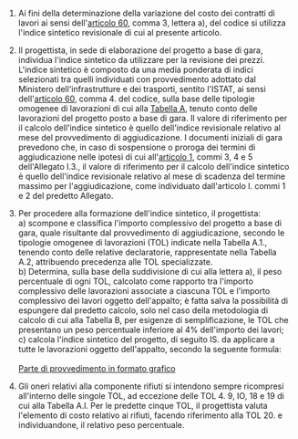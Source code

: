 1. Ai fini della determinazione della variazione del costo dei contratti di lavori ai sensi dell'[articolo 60](/index.html?article=articolo-60&version=1), comma 3, lettera a), del codice si utilizza l'indice sintetico revisionale di cui al presente articolo.

2. Il progettista, in sede di elaborazione del progetto a base di gara, individua l'indice sintetico da utilizzare per la revisione dei prezzi. L'indice sintetico è composto da una media ponderata di indici selezionati tra quelli individuati con provvedimento adottato dal Ministero dell'infrastrutture e dei trasporti, sentito l'ISTAT, ai sensi dell'[articolo 60](/index.html?article=articolo-60&version=1), comma 4. del codice, sulla base delle tipologie omogenee di lavorazioni di cui alla [Tabella A](/index.html?article=allegato-2.2-bis-tabA&version=2), tenuto conto delle lavorazioni del progetto posto a base di gara. Il valore di riferimento per il calcolo dell'indice sintetico è quello dell'indice revisionale relativo al mese del provvedimento di aggiudicazione. I documenti iniziali di gara prevedono che, in caso di sospensione o proroga dei termini di aggiudicazione nelle ipotesi di cui all'[articolo 1](/index.html?article=allegato-1.3-articolo-1&version=2), commi 3, 4 e 5 dell'Allegato I.3., il valore di riferimento per il calcolo dell'indice sintetico è quello dell'indice revisionale relativo al mese di scadenza del termine massimo per l'aggiudicazione, come individuato dall'articolo l. commi 1 e 2 del predetto Allegato.

3. Per procedere alla formazione dell'indice sintetico, il progettista:<br>a)  scompone e classifica l'importo complessivo del progetto a base di gara, quale risultante dal provvedimento di aggiudicazione, secondo le tipologie omogenee di lavorazioni (TOL) indicate nella Tabella A.1., tenendo conto delle relative declaratorie, rappresentate nella Tabella A.2, attribuendo precedenza alle TOL specializzate.<br>b)  Determina, sulla base della suddivisione di cui alla lettera a), il peso percentuale di ogni TOL, calcolato come rapporto tra l'importo complessivo delle lavorazioni associate a ciascuna TOL e l'importo complessivo dei lavori oggetto dell'appalto; è fatta salva la possibilità di espungere dal predetto calcolo, solo nel caso della metodologia di calcolo di cui alla Tabella B, per esigenze di semplificazione, le TOL che presentano un peso percentuale inferiore al 4% dell'importo dei lavori;<br>c)  calcola l'indice sintetico del progetto, di seguito IS. da applicare a tutte le lavorazioni oggetto dell'appalto, secondo la seguente formula:<br><br>
[Parte di provvedimento in formato grafico](https://www.gazzettaufficiale.it/do/atto/serie_generale/caricaPdf?cdimg=25A0015400000860110001&dgu=2025-01-22&art.dataPubblicazioneGazzetta=2025-01-22&art.codiceRedazionale=25A00154&art.num=86&art.tiposerie=SG)

4. Gli oneri relativi alla componente rifiuti si intendono sempre ricompresi all'interno delle singole TOL, ad eccezione delle TOL 4. 9, IO, 18 e 19 di cui alla Tabella A.l. Per le predette cinque TOL, il progettista valuta l'elemento di costo relativo ai rifiuti, facendo riferimento alla TOL 20. e individuandone, il relativo peso percentuale.
